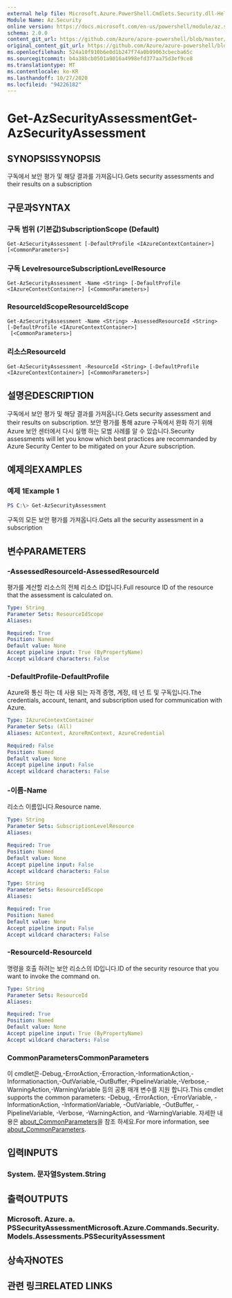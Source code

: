 ```yaml
---
external help file: Microsoft.Azure.PowerShell.Cmdlets.Security.dll-Help.xml
Module Name: Az.Security
online version: https://docs.microsoft.com/en-us/powershell/module/az.security/Get-AzSecurityAssessment
schema: 2.0.0
content_git_url: https://github.com/Azure/azure-powershell/blob/master/src/Security/Security/help/Get-AzSecurityAssessment.md
original_content_git_url: https://github.com/Azure/azure-powershell/blob/master/src/Security/Security/help/Get-AzSecurityAssessment.md
ms.openlocfilehash: 524a10f910b6e0d1b247f74a0b99063cbecba65c
ms.sourcegitcommit: b4a38bcb0501a9016a4998efd377aa75d3ef9ce8
ms.translationtype: MT
ms.contentlocale: ko-KR
ms.lasthandoff: 10/27/2020
ms.locfileid: "94226182"
---
```

# <span data-ttu-id="d0ee3-101">Get-AzSecurityAssessment</span><span class="sxs-lookup"><span data-stu-id="d0ee3-101">Get-AzSecurityAssessment</span></span>

## <span data-ttu-id="d0ee3-102">SYNOPSIS</span><span class="sxs-lookup"><span data-stu-id="d0ee3-102">SYNOPSIS</span></span>
<span data-ttu-id="d0ee3-103">구독에서 보안 평가 및 해당 결과를 가져옵니다.</span><span class="sxs-lookup"><span data-stu-id="d0ee3-103">Gets security assessments and their results on a subscription</span></span>

## <span data-ttu-id="d0ee3-104">구문과</span><span class="sxs-lookup"><span data-stu-id="d0ee3-104">SYNTAX</span></span>

### <span data-ttu-id="d0ee3-105">구독 범위 (기본값)</span><span class="sxs-lookup"><span data-stu-id="d0ee3-105">SubscriptionScope (Default)</span></span>
```
Get-AzSecurityAssessment [-DefaultProfile <IAzureContextContainer>] [<CommonParameters>]
```

### <span data-ttu-id="d0ee3-106">구독 Levelresource</span><span class="sxs-lookup"><span data-stu-id="d0ee3-106">SubscriptionLevelResource</span></span>
```
Get-AzSecurityAssessment -Name <String> [-DefaultProfile <IAzureContextContainer>] [<CommonParameters>]
```

### <span data-ttu-id="d0ee3-107">ResourceIdScope</span><span class="sxs-lookup"><span data-stu-id="d0ee3-107">ResourceIdScope</span></span>
```
Get-AzSecurityAssessment -Name <String> -AssessedResourceId <String> [-DefaultProfile <IAzureContextContainer>]
 [<CommonParameters>]
```

### <span data-ttu-id="d0ee3-108">리소스</span><span class="sxs-lookup"><span data-stu-id="d0ee3-108">ResourceId</span></span>
```
Get-AzSecurityAssessment -ResourceId <String> [-DefaultProfile <IAzureContextContainer>] [<CommonParameters>]
```

## <span data-ttu-id="d0ee3-109">설명은</span><span class="sxs-lookup"><span data-stu-id="d0ee3-109">DESCRIPTION</span></span>
<span data-ttu-id="d0ee3-110">구독에서 보안 평가 및 해당 결과를 가져옵니다.</span><span class="sxs-lookup"><span data-stu-id="d0ee3-110">Gets security assessment and their results on subscription.</span></span> <span data-ttu-id="d0ee3-111">보안 평가를 통해 azure 구독에서 완화 하기 위해 Azure 보안 센터에서 다시 실행 하는 모범 사례를 알 수 있습니다.</span><span class="sxs-lookup"><span data-stu-id="d0ee3-111">Security assessments will let you know which best practices are recommanded by Azure Security Center to be mitigated on your Azure subscription.</span></span>

## <span data-ttu-id="d0ee3-112">예제의</span><span class="sxs-lookup"><span data-stu-id="d0ee3-112">EXAMPLES</span></span>

### <span data-ttu-id="d0ee3-113">예제 1</span><span class="sxs-lookup"><span data-stu-id="d0ee3-113">Example 1</span></span>
```powershell
PS C:\> Get-AzSecurityAssessment
```

<span data-ttu-id="d0ee3-114">구독의 모든 보안 평가를 가져옵니다.</span><span class="sxs-lookup"><span data-stu-id="d0ee3-114">Gets all the security assessment in a subscription</span></span>

## <span data-ttu-id="d0ee3-115">변수</span><span class="sxs-lookup"><span data-stu-id="d0ee3-115">PARAMETERS</span></span>

### <span data-ttu-id="d0ee3-116">-AssessedResourceId</span><span class="sxs-lookup"><span data-stu-id="d0ee3-116">-AssessedResourceId</span></span>
<span data-ttu-id="d0ee3-117">평가를 계산할 리소스의 전체 리소스 ID입니다.</span><span class="sxs-lookup"><span data-stu-id="d0ee3-117">Full resource ID of the resource that the assessment is calculated on.</span></span>

```yaml
Type: String
Parameter Sets: ResourceIdScope
Aliases:

Required: True
Position: Named
Default value: None
Accept pipeline input: True (ByPropertyName)
Accept wildcard characters: False
```

### <span data-ttu-id="d0ee3-118">-DefaultProfile</span><span class="sxs-lookup"><span data-stu-id="d0ee3-118">-DefaultProfile</span></span>
<span data-ttu-id="d0ee3-119">Azure와 통신 하는 데 사용 되는 자격 증명, 계정, 테 넌 트 및 구독입니다.</span><span class="sxs-lookup"><span data-stu-id="d0ee3-119">The credentials, account, tenant, and subscription used for communication with Azure.</span></span>

```yaml
Type: IAzureContextContainer
Parameter Sets: (All)
Aliases: AzContext, AzureRmContext, AzureCredential

Required: False
Position: Named
Default value: None
Accept pipeline input: False
Accept wildcard characters: False
```

### <span data-ttu-id="d0ee3-120">-이름</span><span class="sxs-lookup"><span data-stu-id="d0ee3-120">-Name</span></span>
<span data-ttu-id="d0ee3-121">리소스 이름입니다.</span><span class="sxs-lookup"><span data-stu-id="d0ee3-121">Resource name.</span></span>

```yaml
Type: String
Parameter Sets: SubscriptionLevelResource
Aliases:

Required: True
Position: Named
Default value: None
Accept pipeline input: False
Accept wildcard characters: False
```

```yaml
Type: String
Parameter Sets: ResourceIdScope
Aliases:

Required: True
Position: Named
Default value: None
Accept pipeline input: False
Accept wildcard characters: False
```

### <span data-ttu-id="d0ee3-122">-ResourceId</span><span class="sxs-lookup"><span data-stu-id="d0ee3-122">-ResourceId</span></span>
<span data-ttu-id="d0ee3-123">명령을 호출 하려는 보안 리소스의 ID입니다.</span><span class="sxs-lookup"><span data-stu-id="d0ee3-123">ID of the security resource that you want to invoke the command on.</span></span>

```yaml
Type: String
Parameter Sets: ResourceId
Aliases:

Required: True
Position: Named
Default value: None
Accept pipeline input: True (ByPropertyName)
Accept wildcard characters: False
```

### <span data-ttu-id="d0ee3-124">CommonParameters</span><span class="sxs-lookup"><span data-stu-id="d0ee3-124">CommonParameters</span></span>
<span data-ttu-id="d0ee3-125">이 cmdlet은-Debug,-ErrorAction,-Erroraction,-InformationAction,-Informationaction,-OutVariable,-OutBuffer,-PipelineVariable,-Verbose,-WarningAction,-WarningVariable 등의 공통 매개 변수를 지원 합니다.</span><span class="sxs-lookup"><span data-stu-id="d0ee3-125">This cmdlet supports the common parameters: -Debug, -ErrorAction, -ErrorVariable, -InformationAction, -InformationVariable, -OutVariable, -OutBuffer, -PipelineVariable, -Verbose, -WarningAction, and -WarningVariable.</span></span> <span data-ttu-id="d0ee3-126">자세한 내용은 [about_CommonParameters](http://go.microsoft.com/fwlink/?LinkID=113216)을 참조 하세요.</span><span class="sxs-lookup"><span data-stu-id="d0ee3-126">For more information, see [about_CommonParameters](http://go.microsoft.com/fwlink/?LinkID=113216).</span></span>

## <span data-ttu-id="d0ee3-127">입력</span><span class="sxs-lookup"><span data-stu-id="d0ee3-127">INPUTS</span></span>

### <span data-ttu-id="d0ee3-128">System. 문자열</span><span class="sxs-lookup"><span data-stu-id="d0ee3-128">System.String</span></span>

## <span data-ttu-id="d0ee3-129">출력</span><span class="sxs-lookup"><span data-stu-id="d0ee3-129">OUTPUTS</span></span>

### <span data-ttu-id="d0ee3-130">Microsoft. Azure. a. PSSecurityAssessment</span><span class="sxs-lookup"><span data-stu-id="d0ee3-130">Microsoft.Azure.Commands.Security.Models.Assessments.PSSecurityAssessment</span></span>

## <span data-ttu-id="d0ee3-131">상속자</span><span class="sxs-lookup"><span data-stu-id="d0ee3-131">NOTES</span></span>

## <span data-ttu-id="d0ee3-132">관련 링크</span><span class="sxs-lookup"><span data-stu-id="d0ee3-132">RELATED LINKS</span></span>

